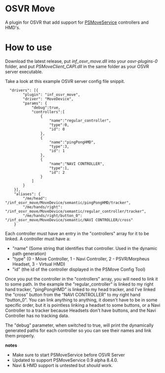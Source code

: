 # OSVR Move
A plugin for OSVR that add support for [PSMoveService](https://github.com/cboulay/PSMoveService/) controllers and HMD's.

# How to use 
Download the latest release, put *inf_osvr_move.dll* into your *osvr-plugins-0* folder, and put *PSMoveClient_CAPI.dll* in the same folder as your OSVR server executable.

Take a look at this example OSVR server config file snippit.
```
  "drivers": [{
		"plugin": "inf_osvr_move",
		"driver": "MoveDevice",
		"params": {
			"debug":true,
			"controllers":[
				{
					"name":"regular_controller",
					"type":0,
					"id": 0
				},
				{
					"name":"pingPongHMD",
					"type":3,
					"id": 1
				},
				{
					"name":"NAVI CONTROLLER",
					"type":1,
					"id": 2
				}
			]
		}
	}],
	"aliases": {
		"/me/head": "/inf_osvr_move/MoveDevice/semantic/pingPongHMD/tracker",
		"/me/hands/right": "/inf_osvr_move/MoveDevice/semantic/regular_controller/tracker",
		"/me/hands/right/button_0": "/inf_osvr_move/MoveDevice/semantic/NAVI CONTROLLER/cross"
	}
```
Each controller must have an entry in the "controllers" array for it to be linked. A controller must have a:
- "name" (Some string that identifies that controller. Used in the dynamic path generation)
- "type" (0 - Move Controller, 1 - Navi Controller, 2 - PSVR/Morpheus Headset, 3 - Virtual HMD)
- "id" (the id of the controller displayed in the PSMove Config Tool)

Once you put the controller in the "controllers" array, you will need to link it to some path. In the example the "regular_controller" is linked to my right hand tracker, "pingPongHMD" is linked to my head tracker, and I've linked the "cross" button from the "NAVI CONTROLLER" to my right hand "button_0". You can link anything to anything, it doesn't have to be in some specific order, but it is pointless linking a headset to some buttons, or a Navi Controller to a tracker because Headsets don't have buttons, and the Navi Controller has no tracking data.

The "debug" parameter, when switched to true, will print the dynamically generated paths for each controller so you can see their names and link them properly.

**notes**
- Make sure to start PSMoveService before OSVR Server
- Updated to support PSMoveService 0.9 alpha 8.4.0.
- Navi & HMD support is untested but *should* work.

